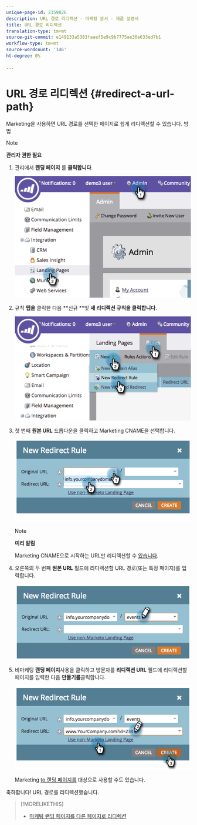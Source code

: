 ```yaml
---
unique-page-id: 2359826
description: URL 경로 리디렉션 - 마케팅 문서 - 제품 설명서
title: URL 경로 리디렉션
translation-type: tm+mt
source-git-commit: e149133a5383faaef5e9c9b7775ae36e633ed7b1
workflow-type: tm+mt
source-wordcount: '146'
ht-degree: 0%

---
```



# URL 경로 리디렉션 {#redirect-a-url-path}

Marketing을 사용하면 URL 경로를 선택한 페이지로 쉽게 리디렉션할 수 있습니다. 방법

>[!NOTE]
>
>**관리자 권한 필요**

1. 관리에서 **랜딩 페이지** 를 **클릭합니다**.

   ![](assets/image2014-9-18-13-3a43-3a29.png)

1. 규칙 **탭을** 클릭한 다음 **신규 **및 **새 리디렉션 규칙을 클릭합니다**.

   ![](assets/image2014-9-18-13-3a43-3a40.png)

1. 첫 번째 **원본 URL** 드롭다운을 클릭하고 Marketing CNAME을 선택합니다.

   ![](assets/image2014-9-18-13-3a43-3a49.png)

   >[!NOTE]
   >
   >**미리 알림**
   >
   >
   >Marketing CNAME으로 시작하는 URL만 리디렉션할 수 [있습니다](../../../../product-docs/demand-generation/landing-pages/landing-page-actions/customize-your-landing-page-urls-with-a-cname.md).

1. 오른쪽의 두 번째 **원본 URL** 필드에 리디렉션할 URL 경로(또는 특정 페이지)를 입력합니다.

   ![](assets/image2014-9-18-13-3a43-3a59.png)

1. 비마케팅 **랜딩 페이지**&#x200B;사용을 클릭하고 방문자를 **리디렉션 URL** 필드에 리디렉션할 페이지를 입력한 다음 **만들기를**&#x200B;클릭합니다.

   ![](assets/image2014-9-18-13-3a44-3a7.png)

   Marketing [to 랜딩 페이지를](https://docs.marketo.com/x/vAEk) 대상으로 사용할 수도 있습니다.

축하합니다!  URL 경로를 리디렉션했습니다.

>[!MORELIKETHIS]
>
>* [마케팅 랜딩 페이지를 다른 페이지로 리디렉션](../../../../product-docs/demand-generation/landing-pages/landing-page-actions/redirect-a-marketo-landing-page-to-another-page.md)

>



